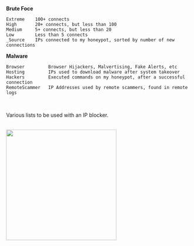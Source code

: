 
**Brute Foce**

    Extreme    100+ connects  
    High       20+ connects, but less than 100  
    Medium     5+ connects, but less than 20  
    Low        Less than 5 connects  
    _Source    IPs connected to my honeypot, sorted by number of new connections  


**Malware**

    Browser         Browser Hijackers, Malvertising, Fake Alerts, etc  
    Hosting         IPs used to download malware after system takeover
    Hackers         Executed commands on my honeypot, after a successful connection  
    RemoteScammer   IP Addresses used by remote scammers, found in remote logs

<br />  

Various lists to be used with an IP blocker.

<br />  

<img src="https://www.abuseipdb.com/contributor/51407.svg" width=300>
